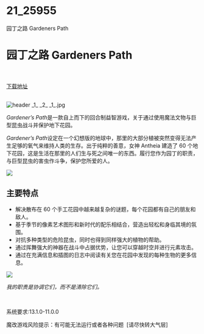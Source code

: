 # 21_25955
园丁之路 Gardeners Path
# 园丁之路 Gardeners Path
 <br/></br>
[下载地址](https://www.switch520.cc/article/25955 "下载地址")
<br/></br>

<p><img title="header _1_ _2_ _1_.jpg" src="https://www.switch520.cc/muke_img/2021_12_28_8c6757c92a978.jpg" alt="header _1_ _2_ _1_.jpg"></p>
<p><i>Gardener’s Path</i>是一款自上而下的回合制益智游戏，关于通过使用魔法文物与巨型昆虫战斗并保护地下花园。</p>
<p><i>Gardener’s Path</i>设定在一个幻想版的地球中，那里的大部分植被突然变得无法产生足够的氧气来维持人类的生存。出于纯粹的善意，女神 Antheia 建造了 60 个地下花园，这是生活在那里的人们生与死之间唯一的东西。履行您作为园丁的职责，与巨型昆虫的害虫作斗争，保护您所爱的人。</p>
<p><img class="aligncenter loaded" src="https://media.st.dl.pinyuncloud.com/steam/apps/1775750/extras/store_static_image_level_15.png?t=1640204484" data-original="https://media.st.dl.pinyuncloud.com/steam/apps/1775750/extras/store_static_image_level_15.png?t=1640204484"></p>
<h2 class="bb_tag">主要特点</h2>
<ul class="bb_ul">
<li>解决散布在 60 个手工花园中越来越复杂的谜题，每个花园都有自己的朋友和敌人。</li>
<li>基于季节的像素艺术图形和新时代的配乐相结合，营造出轻松和身临其境的氛围。</li>
<li>对抗多种类型的危险昆虫，同时也得到同样强大的植物的帮助。</li>
<li>通过挥舞强大的神器在战斗中占据优势，让您可以穿越时空并进行元素攻击。</li>
<li>通过在充满信息和插图的日志中阅读有关您在花园中发现的每种生物的更多信息。</li>
</ul>
<p><img class="aligncenter loaded" src="https://media.st.dl.pinyuncloud.com/steam/apps/1775750/extras/store_static_image_level_27.png?t=1640204484" data-original="https://media.st.dl.pinyuncloud.com/steam/apps/1775750/extras/store_static_image_level_27.png?t=1640204484"></p>
<p><i>我的职责是协调它们，而不是清除它们。</i></p>
<p>&nbsp;</p>
<p>系统要求:13.1.0-11.0.0</p>
<p>魔改游戏风险提示：有可能无法运行或者各种问题 &nbsp;[请尽快转大气层]</p>



